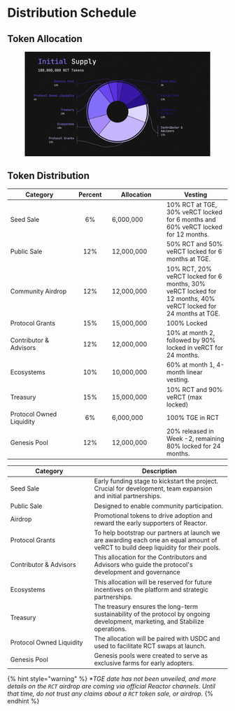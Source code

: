 # Distribution Schedule

## Token Allocation <a href="#airdrop" id="airdrop"></a>

<figure><img src="../../.gitbook/assets/Token Allocation.png" alt=""><figcaption></figcaption></figure>



## Token Distribution

<table><thead><tr><th width="215">Category</th><th width="101" align="center">Percent</th><th width="159">Allocation</th><th width="238">Vesting</th></tr></thead><tbody><tr><td>Seed Sale</td><td align="center">6%</td><td>6,000,000</td><td>10% RCT at TGE, 30% veRCT locked for 6 months and 60% veRCT locked for 12 months.</td></tr><tr><td>Public Sale</td><td align="center">12%</td><td>12,000,000</td><td>50% RCT and 50% veRCT locked for 6 months at TGE.</td></tr><tr><td>Community Airdrop</td><td align="center">12%</td><td>12,000,000</td><td>10% RCT, 20% veRCT locked for 6 months, 30% veRCT locked for 12 months, 40% veRCT locked for 24 months at TGE.</td></tr><tr><td>Protocol Grants</td><td align="center">15%</td><td>15,000,000</td><td>100% Locked</td></tr><tr><td>Contributor &#x26; Advisors</td><td align="center">12%</td><td>12,000,000</td><td>10% at month 2, followed by 90% locked in veRCT for 24 months.</td></tr><tr><td>Ecosystems</td><td align="center">10%</td><td>10,000,000</td><td>60% at month 1, 4-month linear vesting.</td></tr><tr><td>Treasury</td><td align="center">15%</td><td>15,000,000</td><td>10% RCT and 90% veRCT (max locked)</td></tr><tr><td>Protocol Owned Liquidity</td><td align="center">6%</td><td>6,000,000</td><td>100% TGE in RCT</td></tr><tr><td>Genesis Pool</td><td align="center">12%</td><td>12,000,000</td><td>20% released in Week -2, remaining 80% locked for 24 months.</td></tr></tbody></table>



<table><thead><tr><th width="270">Category</th><th width="495">Description</th></tr></thead><tbody><tr><td>Seed Sale</td><td>Early funding stage to kickstart the project. Crucial for development, team expansion and initial partnerships.</td></tr><tr><td>Public Sale</td><td>Designed to enable community participation.</td></tr><tr><td>Airdrop</td><td>Promotional tokens to drive adoption and reward the early supporters of Reactor.</td></tr><tr><td>Protocol Grants</td><td>To help bootstrap our partners at launch we are awarding each one an equal amount of veRCT to build deep liquidity for their pools.</td></tr><tr><td>Contributor &#x26; Advisors</td><td>This allocation for the Contributors and Advisors who guide the protocol's development and governance</td></tr><tr><td>Ecosystems</td><td>This allocation will be reserved for future incentives on the platform and strategic partnerships.</td></tr><tr><td>Treasury</td><td>The treasury ensures the long-term sustainability of the protocol by ongoing development, marketing, and Stabilize operations.</td></tr><tr><td>Protocol Owned Liquidity</td><td>The allocation will be paired with USDC and used to facilitate RCT swaps at launch.</td></tr><tr><td>Genesis Pool</td><td>Genesis pools were created to serve as exclusive farms for early adopters.</td></tr></tbody></table>



{% hint style="warning" %}
_\*TGE date has not been unveiled, and more details on the `RCT` airdrop are coming via official Reactor channels. Until that time, do not trust any claims about a `RCT` token sale, or airdrop._
{% endhint %}
